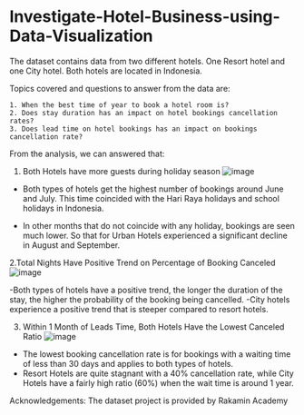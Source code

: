# Investigate-Hotel-Business-using-Data-Visualization

The dataset contains data from two different hotels. One Resort hotel and one City hotel. Both hotels are located in Indonesia.

Topics covered and questions to answer from the data are:

    1. When the best time of year to book a hotel room is?
    2. Does stay duration has an impact on hotel bookings cancellation rates?
    3. Does lead time on hotel bookings has an impact on bookings cancellation rate?

From the analysis, we can answered that:
1. Both Hotels have more guests during holiday season
![image](https://user-images.githubusercontent.com/84758353/179889850-abf671ed-4e03-44ff-b0e9-d5155833eec8.png)


- Both types of hotels get the highest number of bookings around June and July. This time coincided with the Hari Raya holidays and school holidays in Indonesia.

- In other months that do not coincide with any holiday, bookings are seen much lower. So that for Urban Hotels experienced a significant decline in August and September.


2.Total Nights Have Positive Trend on Percentage of Booking Canceled
![image](https://user-images.githubusercontent.com/84758353/179890111-75b4f26b-6565-455c-b4bf-79a95ce0672a.png)

-Both types of hotels have a positive trend, the longer the duration of the stay, the higher the probability of the booking being cancelled.
-City hotels experience a positive trend that is steeper compared to resort hotels.

3. Within 1 Month of Leads Time, Both Hotels Have the Lowest Canceled Ratio
![image](https://user-images.githubusercontent.com/84758353/179890233-8b98107a-990d-4fe9-99a0-8bd9648caeca.png)

- The lowest booking cancellation rate is for bookings with a waiting time of less than 30 days and applies to both types of hotels.
- Resort Hotels are quite stagnant with a 40% cancellation rate, while City Hotels have a fairly high ratio (60%) when the wait time is around 1 year.









Acknowledgements:
The dataset project is provided by Rakamin Academy
